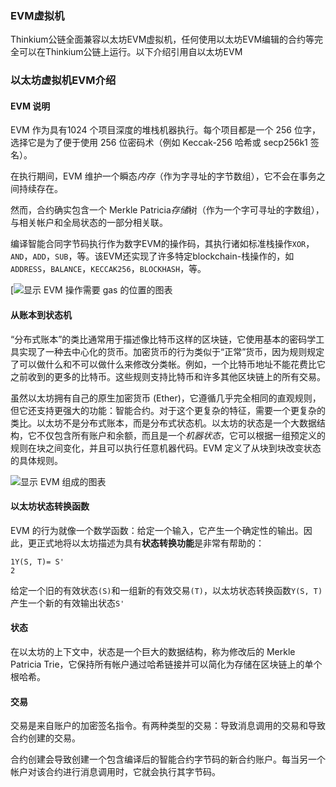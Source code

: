 ### EVM虚拟机

Thinkium公链全面兼容以太坊EVM虚拟机，任何使用以太坊EVM编辑的合约等完全可以在Thinkium公链上运行。以下介绍引用自以太坊EVM



### 以太坊虚拟机EVM介绍

#### EVM 说明

EVM 作为具有1024 个项目深度的堆栈机器执行。每个项目都是一个 256 位字，选择它是为了便于使用 256 位密码术（例如 Keccak-256 哈希或 secp256k1 签名）。

在执行期间，EVM 维护一个瞬态*内存*（作为字寻址的字节数组），它不会在事务之间持续存在。

然而，合约确实包含一个 Merkle Patricia*存储*树（作为一个字可寻址的字数组），与相关帐户和全局状态的一部分相关联。

编译智能合同字节码执行作为数字EVM的操作码，其执行诸如标准栈操作`XOR`，`AND`，`ADD`，`SUB`，等。该EVM还实现了许多特定blockchain-栈操作的，如`ADDRESS`，`BALANCE`，`KECCAK256`，`BLOCKHASH`，等。

[![显示 EVM 操作需要 gas 的位置的图表](https://ethereum.org/static/9628ab90bfd02f64cf873446cbdc6c70/302a4/gas.png)

#### 从账本到状态机

“分布式账本”的类比通常用于描述像比特币这样的区块链，它使用基本的密码学工具实现了一种去中心化的货币。加密货币的行为类似于“正常”货币，因为规则规定了可以做什么和不可以做什么来修改分类帐。例如，一个比特币地址不能花费比它之前收到的更多的比特币。这些规则支持比特币和许多其他区块链上的所有交易。

虽然以太坊拥有自己的原生加密货币 (Ether)，它遵循几乎完全相同的直观规则，但它还支持更强大的功能：智能合约。对于这个更复杂的特征，需要一个更复杂的类比。以太坊不是分布式账本，而是分布式状态机。以太坊的状态是一个大数据结构，它不仅包含所有账户和余额，而且是一个*机器状态*，它可以根据一组预定义的规则在块之间变化，并且可以执行任意机器代码。EVM 定义了从块到块改变状态的具体规则。

![显示 EVM 组成的图表](https://ethereum.org/static/e8aca8381c7b3b40c44bf8882d4ab930/302a4/evm.png)

#### 以太坊状态转换函数

EVM 的行为就像一个数学函数：给定一个输入，它产生一个确定性的输出。因此，更正式地将以太坊描述为具有**状态转换功能**是非常有帮助的：

```
1Y(S, T)= S'
2
```

给定一个旧的有效状态`(S)`和一组新的有效交易`(T)`，以太坊状态转换函数`Y(S, T)`产生一个新的有效输出状态`S'`

#### 状态

在以太坊的上下文中，状态是一个巨大的数据结构，称为修改后的 Merkle Patricia Trie，它保持所有帐户通过哈希链接并可以简化为存储在区块链上的单个根哈希。

#### 交易

交易是来自账户的加密签名指令。有两种类型的交易：导致消息调用的交易和导致合约创建的交易。

合约创建会导致创建一个包含编译后的智能合约字节码的新合约账户。每当另一个帐户对该合约进行消息调用时，它就会执行其字节码。

